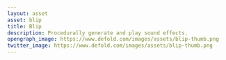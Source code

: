 ```yaml
---
layout: asset
asset: blip
title: Blip
description: Procedurally generate and play sound effects.
opengraph_image: https://www.defold.com/images/assets/blip-thumb.png
twitter_image: https://www.defold.com/images/assets/blip-thumb.png
---
```

